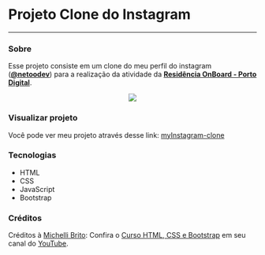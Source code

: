 # Projeto Clone do Instagram

___

### Sobre

Esse projeto consiste em um clone do meu perfil do instagram (<a href="https://www.instagram.com/netoodev" target="_blank">**@netoodev**</a>) para a realização da atividade da <a href="https://www.linkedin.com/showcase/resid%C3%AAncia-onboard/">**Residência OnBoard - Porto Digital**</a>.

<div style="text-align: center;"><a href="https://netoodev.github.io/myInstagram-clone/"><img style="max-width:600px;" src="images/clone-insta.png"></a></div>

### Visualizar projeto

Você pode ver meu projeto através desse link:
[myInstagram-clone](https://netoodev.github.io/myInstagram-clone/)

### Tecnologias

+ HTML
+ CSS
+ JavaScript
+ Bootstrap


### Créditos

Créditos à [Michelli Brito](https://github.com/MichelliBrito): 
Confira o [Curso HTML, CSS e Bootstrap](https://youtube.com/playlist?list=PL8iIphQOyG-Cv3auRYoZtbvzJJrsvdMy-) em seu canal do [YouTube](https://www.youtube.com/@MichelliBrito).